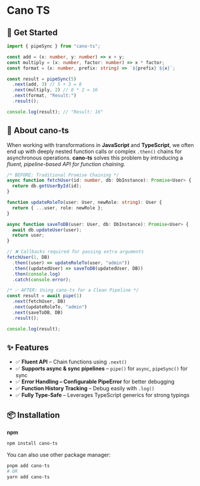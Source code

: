# Cano TS


## 🚀 Get Started
```typescript
import { pipeSync } from "cano-ts";

const add = (x: number, y: number) => x + y;
const multiply = (x: number, factor: number) => x * factor;
const format = (x: number, prefix: string) => `${prefix} ${x}`;

const result = pipeSync(5)
  .next(add, 3) // 5 + 3 = 8
  .next(multiply, 2) // 8 * 2 = 16
  .next(format, "Result:")
  .result();

console.log(result); // "Result: 16"
```

## 📖 About cano-ts

When working with transformations in **JavaScript** and **TypeScript**, we often end up with deeply nested function calls or complex `.then()` chains for asynchronous operations. **cano-ts** solves this problem by introducing a *fluent, pipeline-based API for function chaining*.

```typescript
/* BEFORE: Traditional Promise Chaining */
async function fetchUser(id: number, db: DbInstance): Promise<User> {
  return db.getUserById(id);
}

function updateRoleTo(user: User, newRole: string): User {
  return { ...user, role: newRole };
}

async function saveToDB(user: User, db: DbInstance): Promise<User> {
  await db.updateUser(user);
  return user;
}

// ❌ Callbacks required for passing extra arguments
fetchUser(1, DB)
  .then((user) => updateRoleTo(user, "admin"))
  .then((updatedUser) => saveToDB(updatedUser, DB))
  .then(console.log)
  .catch(console.error);

/* ✅ AFTER: Using cano-ts for a Clean Pipeline */
const result = await pipe(1)
  .next(fetchUser, DB)
  .next(updateRoleTo, "admin")
  .next(saveToDB, DB)
  .result();

console.log(result);
```

## ✨ Features

- ✅ **Fluent API** – Chain functions using `.next()`
- ✅ **Supports async & sync pipelines** – `pipe()` for `async`, `pipeSync()` for sync
- ✅ **Error Handling – Configurable PipeError** for better debugging
- ✅ **Function History Tracking** – Debug easily with `.log()`
- ✅ **Fully Type-Safe** – Leverages TypeScript generics for strong typings

## 📦 Installation
**npm**
```sh
npm install cano-ts
```

You can also use other package manager:
```sh
pnpm add cano-ts
# OR
yarn add cano-ts
```
